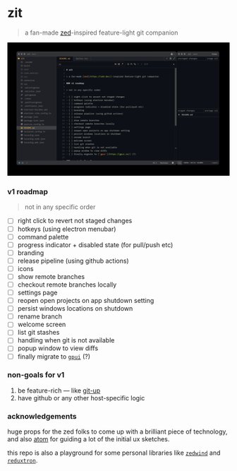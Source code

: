 # zit

> a fan-made [zed](https://zed.dev/)-inspired feature-light git companion

![zit screenshot](/doc/screenshot.png)

### v1 roadmap

> not in any specific order

- [ ] right click to revert not staged changes
- [ ] hotkeys (using electron menubar)
- [ ] command palette
- [ ] progress indicator + disabled state (for pull/push etc)
- [ ] branding
- [ ] release pipeline (using github actions)
- [ ] icons
- [ ] show remote branches
- [ ] checkout remote branches locally
- [ ] settings page
- [ ] reopen open projects on app shutdown setting
- [ ] persist windows locations on shutdown
- [ ] rename branch
- [ ] welcome screen
- [ ] list git stashes
- [ ] handling when git is not available
- [ ] popup window to view diffs
- [ ] finally migrate to [`gpui`](https://gpui.rs/) (?)

### non-goals for v1

1. be feature-rich — like [git-up](https://gitup.co/)
2. have github or any other host-specific logic

### acknowledgements

huge props for the zed folks to come up with a brilliant piece of technology,
and also [atom](https://atom-editor.cc/) for guiding a lot of the initial ux sketches.

this repo is also a playground for some personal libraries like [`zedwind`](https://github.com/vitordino/zedwind) and [`reduxtron`](https://github.com/vitordino/reduxtron).
